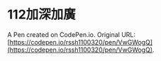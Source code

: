 # 112加深加廣

A Pen created on CodePen.io. Original URL: [https://codepen.io/rssh1100320/pen/VwGWogQ](https://codepen.io/rssh1100320/pen/VwGWogQ).

